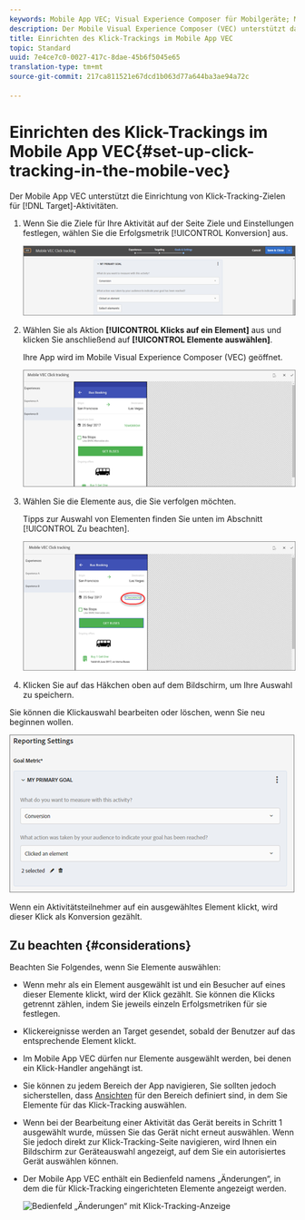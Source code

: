 ```yaml
---
keywords: Mobile App VEC; Visual Experience Composer für Mobilgeräte; Mobile Experience Composer – Optionen; Optionen für Mobilerlebnisse; Target-Ansicht; Klicks; Klick-Tracking; Track
description: Der Mobile Visual Experience Composer (VEC) unterstützt das Einrichten von Klick-Tracking-Zielen für Adobe Target-Aktivitäten.
title: Einrichten des Klick-Trackings im Mobile App VEC
topic: Standard
uuid: 7e4ce7c0-0027-417c-8dae-45b6f5045e65
translation-type: tm+mt
source-git-commit: 217ca811521e67dcd1b063d77a644ba3ae94a72c

---
```



# Einrichten des Klick-Trackings im Mobile App VEC{#set-up-click-tracking-in-the-mobile-vec}

Der Mobile App VEC unterstützt die Einrichtung von Klick-Tracking-Zielen für [!DNL Target]-Aktivitäten.

1. Wenn Sie die Ziele für Ihre Aktivität auf der Seite Ziele und Einstellungen festlegen, wählen Sie die Erfolgsmetrik [!UICONTROL Konversion] aus.

   ![](assets/mobile-vec-clicktrack1.png)

1. Wählen Sie als Aktion **[!UICONTROL Klicks auf ein Element]** aus und klicken Sie anschließend auf **[!UICONTROL Elemente auswählen]**.

   Ihre App wird im Mobile Visual Experience Composer (VEC) geöffnet.

   ![](assets/mobile-vec-clicktrack2.png)

1. Wählen Sie die Elemente aus, die Sie verfolgen möchten.

   Tipps zur Auswahl von Elementen finden Sie unten im Abschnitt [!UICONTROL Zu beachten].

   ![](assets/mobile-vec-clicktrack3.png)

1. Klicken Sie auf das Häkchen oben auf dem Bildschirm, um Ihre Auswahl zu speichern.

Sie können die Klickauswahl bearbeiten oder löschen, wenn Sie neu beginnen wollen.

![](assets/mobile-vec-clicktrack4.png)

Wenn ein Aktivitätsteilnehmer auf ein ausgewähltes Element klickt, wird dieser Klick als Konversion gezählt.

## Zu beachten {#considerations}

Beachten Sie Folgendes, wenn Sie Elemente auswählen:

* Wenn mehr als ein Element ausgewählt ist und ein Besucher auf eines dieser Elemente klickt, wird der Klick gezählt. Sie können die Klicks getrennt zählen, indem Sie jeweils einzeln Erfolgsmetriken für sie festlegen.
* Klickereignisse werden an Target gesendet, sobald der Benutzer auf das entsprechende Element klickt.
* Im Mobile App VEC dürfen nur Elemente ausgewählt werden, bei denen ein Klick-Handler angehängt ist.
* Sie können zu jedem Bereich der App navigieren, Sie sollten jedoch sicherstellen, dass [Ansichten](/help/c-target-mobile-app/c-mobile-visual-experience-composer/mobile-visual-experience-composer.md#target-views) für den Bereich definiert sind, in dem Sie Elemente für das Klick-Tracking auswählen.
* Wenn bei der Bearbeitung einer Aktivität das Gerät bereits in Schritt 1 ausgewählt wurde, müssen Sie das Gerät nicht erneut auswählen. Wenn Sie jedoch direkt zur Klick-Tracking-Seite navigieren, wird Ihnen ein Bildschirm zur Geräteauswahl angezeigt, auf dem Sie ein autorisiertes Gerät auswählen können.
* Der Mobile App VEC enthält ein Bedienfeld namens „Änderungen“, in dem die für Klick-Tracking eingerichteten Elemente angezeigt werden.

   ![Bedienfeld „Änderungen“ mit Klick-Tracking-Anzeige
   ](/help/c-target-mobile-app/c-mobile-visual-experience-composer/assets/click-track-modifications-panel.png)